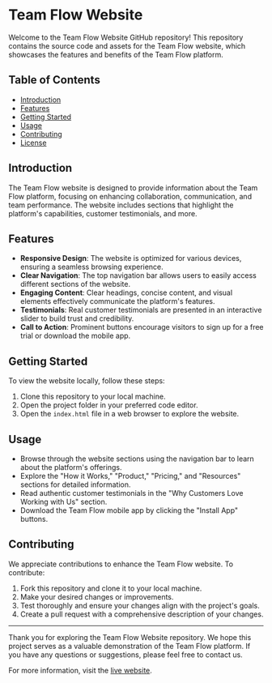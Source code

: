 # Team Flow Website

Welcome to the Team Flow Website GitHub repository! This repository contains the source code and assets for the Team Flow website, which showcases the features and benefits of the Team Flow platform.

## Table of Contents

- [Introduction](#introduction)
- [Features](#features)
- [Getting Started](#getting-started)
- [Usage](#usage)
- [Contributing](#contributing)
- [License](#license)

## Introduction

The Team Flow website is designed to provide information about the Team Flow platform, focusing on enhancing collaboration, communication, and team performance. The website includes sections that highlight the platform's capabilities, customer testimonials, and more.

## Features

- **Responsive Design**: The website is optimized for various devices, ensuring a seamless browsing experience.
- **Clear Navigation**: The top navigation bar allows users to easily access different sections of the website.
- **Engaging Content**: Clear headings, concise content, and visual elements effectively communicate the platform's features.
- **Testimonials**: Real customer testimonials are presented in an interactive slider to build trust and credibility.
- **Call to Action**: Prominent buttons encourage visitors to sign up for a free trial or download the mobile app.

## Getting Started

To view the website locally, follow these steps:

1. Clone this repository to your local machine.
2. Open the project folder in your preferred code editor.
3. Open the `index.html` file in a web browser to explore the website.

## Usage

- Browse through the website sections using the navigation bar to learn about the platform's offerings.
- Explore the "How it Works," "Product," "Pricing," and "Resources" sections for detailed information.
- Read authentic customer testimonials in the "Why Customers Love Working with Us" section.
- Download the Team Flow mobile app by clicking the "Install App" buttons.

## Contributing

We appreciate contributions to enhance the Team Flow website. To contribute:

1. Fork this repository and clone it to your local machine.
2. Make your desired changes or improvements.
3. Test thoroughly and ensure your changes align with the project's goals.
4. Create a pull request with a comprehensive description of your changes.

---

Thank you for exploring the Team Flow Website repository. We hope this project serves as a valuable demonstration of the Team Flow platform. If you have any questions or suggestions, please feel free to contact us.

For more information, visit the [live website]([https://www.teamflow.com](https://ishwar-ikm.github.io/team-flow-website/)https://ishwar-ikm.github.io/team-flow-website/).
